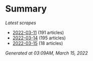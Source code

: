 # Summary
*Latest scrapes*
* [2022-03-11](https://github.com/nuuuwan/news_lk/blob/data/news_lk.2022-03-11.json) (191 articles)
* [2022-03-14](https://github.com/nuuuwan/news_lk/blob/data/news_lk.2022-03-14.json) (195 articles)
* [2022-03-15](https://github.com/nuuuwan/news_lk/blob/data/news_lk.2022-03-15.json) (18 articles)

*Generated at 03:09AM, March 15, 2022*